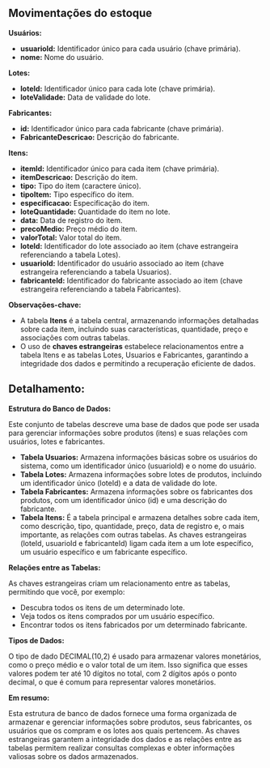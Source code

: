 ## Movimentações do estoque

**Usuários:**
* **usuarioId:** Identificador único para cada usuário (chave primária).
* **nome:** Nome do usuário.

**Lotes:**
* **loteId:** Identificador único para cada lote (chave primária).
* **loteValidade:** Data de validade do lote.

**Fabricantes:**
* **id:** Identificador único para cada fabricante (chave primária).
* **FabricanteDescricao:** Descrição do fabricante.

**Itens:**
* **itemId:** Identificador único para cada item (chave primária).
* **itemDescricao:** Descrição do item.
* **tipo:** Tipo do item (caractere único).
* **tipoItem:** Tipo específico do item.
* **especificacao:** Especificação do item.
* **loteQuantidade:** Quantidade do item no lote.
* **data:** Data de registro do item.
* **precoMedio:** Preço médio do item.
* **valorTotal:** Valor total do item.
* **loteId:** Identificador do lote associado ao item (chave estrangeira referenciando a tabela Lotes).
* **usuarioId:** Identificador do usuário associado ao item (chave estrangeira referenciando a tabela Usuarios).
* **fabricanteId:** Identificador do fabricante associado ao item (chave estrangeira referenciando a tabela Fabricantes).

**Observações-chave:**

* A tabela **Itens** é a tabela central, armazenando informações detalhadas sobre cada item, incluindo suas características, quantidade, preço e associações com outras tabelas.
* O uso de **chaves estrangeiras** estabelece relacionamentos entre a tabela Itens e as tabelas Lotes, Usuarios e Fabricantes, garantindo a integridade dos dados e permitindo a recuperação eficiente de dados.

## Detalhamento:

**Estrutura do Banco de Dados:**

Este conjunto de tabelas descreve uma base de dados que pode ser usada para gerenciar informações sobre produtos (itens) e suas relações com usuários, lotes e fabricantes.

* **Tabela Usuarios:** Armazena informações básicas sobre os usuários do sistema, como um identificador único (usuarioId) e o nome do usuário.
* **Tabela Lotes:** Armazena informações sobre lotes de produtos, incluindo um identificador único (loteId) e a data de validade do lote.
* **Tabela Fabricantes:** Armazena informações sobre os fabricantes dos produtos, com um identificador único (id) e uma descrição do fabricante.
* **Tabela Itens:** É a tabela principal e armazena detalhes sobre cada item, como descrição, tipo, quantidade, preço, data de registro e, o mais importante, as relações com outras tabelas. As chaves estrangeiras (loteId, usuarioId e fabricanteId) ligam cada item a um lote específico, um usuário específico e um fabricante específico.

**Relações entre as Tabelas:**

As chaves estrangeiras criam um relacionamento entre as tabelas, permitindo que você, por exemplo:

* Descubra todos os itens de um determinado lote.
* Veja todos os itens comprados por um usuário específico.
* Encontrar todos os itens fabricados por um determinado fabricante.

**Tipos de Dados:**

O tipo de dado DECIMAL(10,2) é usado para armazenar valores monetários, como o preço médio e o valor total de um item. Isso significa que esses valores podem ter até 10 dígitos no total, com 2 dígitos após o ponto decimal, o que é comum para representar valores monetários.

**Em resumo:**

Esta estrutura de banco de dados fornece uma forma organizada de armazenar e gerenciar informações sobre produtos, seus fabricantes, os usuários que os compram e os lotes aos quais pertencem. As chaves estrangeiras garantem a integridade dos dados e as relações entre as tabelas permitem realizar consultas complexas e obter informações valiosas sobre os dados armazenados.
